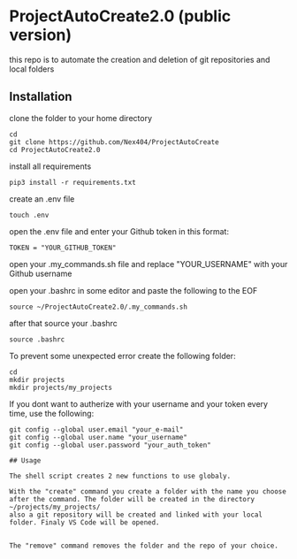 # ProjectAutoCreate2.0 (public version)

this repo is to automate the creation and deletion of git repositories and local folders   

## Installation
clone the folder to your home directory
```
cd   
git clone https://github.com/Nex404/ProjectAutoCreate
cd ProjectAutoCreate2.0
```
install all requirements   
```
pip3 install -r requirements.txt
```
create an .env file    
```
touch .env
```
open the .env file and enter your Github token in this format:   
```
TOKEN = "YOUR_GITHUB_TOKEN"
```
open your .my_commands.sh file and replace "YOUR_USERNAME" with your Github username   

open your .bashrc in some editor and paste the following to the EOF

```
source ~/ProjectAutoCreate2.0/.my_commands.sh
```
after that source your .bashrc  
```
source .bashrc
``` 
To prevent some unexpected error create the following folder:   
```
cd
mkdir projects
mkdir projects/my_projects
``` 
If you dont want to autherize with your username and your token every time, use the following:
```
git config --global user.email "your_e-mail"
git config --global user.name "your_username"
git config --global user.password "your_auth_token"

## Usage

The shell script creates 2 new functions to use globaly.   
   
With the "create" command you create a folder with the name you choose after the command. The folder will be created in the directory ~/projects/my_projects/ 
also a git repository will be created and linked with your local folder. Finaly VS Code will be opened.   

   
The "remove" command removes the folder and the repo of your choice.
